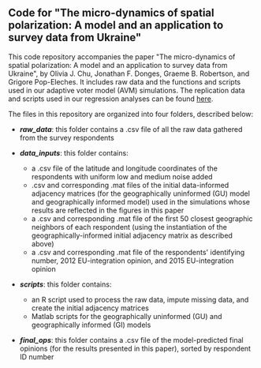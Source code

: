 ## Code for "The micro-dynamics of spatial polarization: A model and an application to survey data from Ukraine"

This code repository accompanies the paper "The micro-dynamics of spatial polarization: A model and an application to survey data from Ukraine", by Olivia J. Chu, Jonathan F. Donges, Graeme B. Robertson, and Grigore Pop-Eleches. It includes raw data and the functions and scripts used in our adaptive voter model (AVM) simulations. The replication data and scripts used in our regression analyses can be found [here](https://doi.org/10.7910/DVN/Q4HFRS). 

The files in this repository are organized into four folders, described below:

* ***raw_data***: this folder contains a .csv file of all the raw data gathered from the survey respondents 

* ***data_inputs***: this folder contains:
	* a .csv file of the latitude and longitude coordinates of the respondents with uniform low and medium noise added
	* .csv and corresponding .mat files of the initial data-informed adjacency matrices (for the geographically uninformed (GU) model and geographically informed model) used in the simulations whose results are reflected in the figures in this paper
	* a .csv and corresponding .mat file of the first 50 closest geographic neighbors of each respondent (using the instantiation of the geographically-informed initial adjacency matrix as described above)
	* a .csv and corresponding .mat file of the respondents' identifying number, 2012 EU-integration opinion, and 2015 EU-integration opinion 
 
* ***scripts***: this folder contains:
	* an R script used to process the raw data, impute missing data, and create the initial adjacency matrices
	* Matlab scripts for the geographically uninformed (GU) and geographically informed (GI) models 

* ***final_ops***: this folder contains a .csv file of the model-predicted final opinions (for the results presented in this paper), sorted by respondent ID number 




